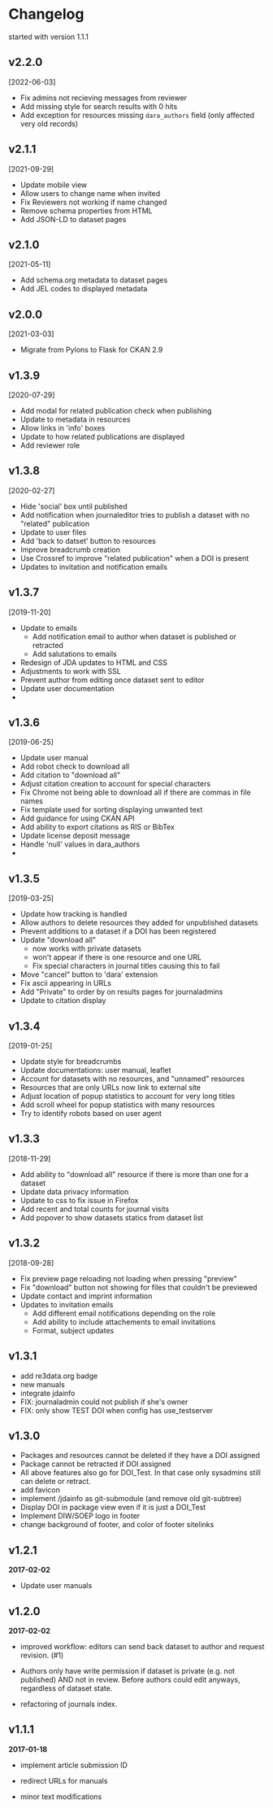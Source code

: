Changelog
=========

started with version 1.1.1

v2.2.0
------
[2022-06-03]
-   Fix admins not recieving messages from reviewer
-   Add missing style for search results with 0 hits
-   Add exception for resources missing `dara_authors` field (only affected very old records)

v2.1.1
------
[2021-09-29]
-   Update mobile view
-   Allow users to change name when invited
-   Fix Reviewers not working if name changed
-   Remove schema properties from HTML
-   Add JSON-LD to dataset pages

v2.1.0
------
[2021-05-11]
-   Add schema.org metadata to dataset pages
-   Add JEL codes to displayed metadata

v2.0.0
------
[2021-03-03]
-   Migrate from Pylons to Flask for CKAN 2.9


v1.3.9
------
[2020-07-29]
-   Add modal for related publication check when publishing
-   Update to metadata in resources
-   Allow links in 'info' boxes
-   Update to how related publications are displayed
-   Add reviewer role

v1.3.8
------
[2020-02-27]
-   Hide 'social' box until published
-   Add notification when journaleditor tries to publish a dataset with no "related" publication
-   Update to user files
-   Add 'back to datset' button to resources
-   Improve breadcrumb creation
-   Use Crossref to improve "related publication" when a DOI is present
-   Updates to invitation and notification emails

v1.3.7
------
[2019-11-20]
-   Update to emails
    -   Add notification email to author when dataset is published or retracted
    -   Add salutations to emails
-   Redesign of JDA updates to HTML and CSS
-   Adjustments to work with SSL
-   Prevent author from editing once dataset sent to editor
-   Update user documentation
-   

v1.3.6
------
[2019-06-25]
-   Update user manual
-   Add robot check to download all
-   Add citation to "download all"
-   Adjust citation creation to account for special characters
-   Fix Chrome not being able to download all if there are commas in file names
-   Fix template used for sorting displaying unwanted text
-   Add guidance for using CKAN API
-   Add ability to export citations as RIS or BibTex
-   Update license deposit message
-   Handle 'null' values in dara_authors
-   


v1.3.5
------
[2019-03-25]
-   Update how tracking is handled
-   Allow authors to delete resources they added for unpublished datasets
-   Prevent additions to a dataset if a DOI has been registered
-   Update "download all"
    -   now works with private datasets
    -   won't appear if there is one resource and one URL
    -   Fix special characters in journal titles causing this to fail
-   Move "cancel" button to 'dara' extension
-   Fix ascii appearing in URLs
-   Add "Private" to order by on results pages for journaladmins
-   Update to citation display


v1.3.4
------
[2019-01-25]
-   Update style for breadcrumbs
-   Update documentations: user manual, leaflet
-   Account for datasets with no resources, and "unnamed" resources
-   Resources that are only URLs now link to external site
-   Adjust location of popup statistics to account for very long titles
-   Add scroll wheel for popup statistics with many resources
-   Try to identify robots based on user agent

v1.3.3
------
[2018-11-29]
-   Add ability to "download all" resource if there is more than one for a dataset
-   Update data privacy information
-   Update to css to fix issue in Firefox
-   Add recent and total counts for journal visits
-   Add popover to show datasets statics from dataset list


v1.3.2
------
[2018-09-28]
-   Fix preview page reloading not loading when pressing "preview"
-   Fix "download" button not showing for files that couldn't be previewed
-   Update contact and imprint information
-   Updates to invitation emails
    -   Add different email notifications depending on the role
    -   Add ability to include attachements to email invitations
    -   Format, subject updates


v1.3.1
------

-   add re3data.org badge
-   new manuals
-   integrate jdainfo
-   FIX: journaladmin could not publish if she's owner
-   FIX: only show TEST DOI when config has use_testserver


v1.3.0
------

-   Packages and resources cannot be deleted if they have a DOI assigned
-   Package cannot be retracted if DOI assigned
-   All above features also go for DOI_Test. In that case only sysadmins still can
    delete or retract.
-   add favicon
-   implement /jdainfo as git-submodule (and remove old git-subtree)
-   Display DOI in package view even if it is just a DOI_Test
-   Implement DIW/SOEP logo in footer
-   change background of footer, and color of footer sitelinks



v1.2.1
------
**2017-02-02**

-   Update user manuals


v1.2.0
------
**2017-02-02**

-   improved workflow: editors can send back dataset to author and request
    revision. (#1)

-   Authors only have write permission if dataset is private (e.g. not
    published) AND not in review. Before authors could edit anyways, regardless
    of dataset state.

-   refactoring of journals index.


v1.1.1
------
**2017-01-18**

-   implement article submission ID

-   redirect URLs for manuals

-   minor text modifications
